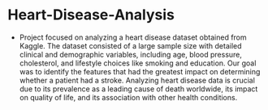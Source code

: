 # Heart-Disease-Analysis
- Project focused on analyzing a heart disease dataset obtained from Kaggle. The dataset consisted of a large sample size with detailed clinical and demographic variables, including age, blood pressure, cholesterol, and lifestyle choices like smoking and education. Our goal was to identify the features that had the greatest impact on determining whether a patient had a stroke. Analyzing heart disease data is crucial due to its prevalence as a leading cause of death worldwide, its impact on quality of life, and its association with other health conditions.